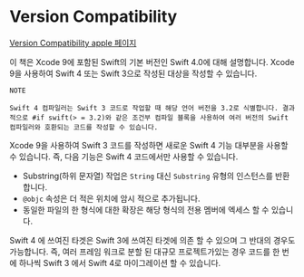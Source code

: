 # Version Compatibility
[Version Compatibility apple 페이지](https://developer.apple.com/library/content/documentation/Swift/Conceptual/Swift_Programming_Language/Compatibility.html#//apple_ref/doc/uid/TP40014097-CH45-ID561)

이 책은 Xcode 9에 포함된 Swift의 기본 버전인 Swift 4.0에 대해 설명합니다. Xcode 9을 사용하여 Swift 4 또는 Swift 3으로 작성된 대상을 작성할 수 있습니다.


```
NOTE

Swift 4 컴파일러는 Swift 3 코드로 작업할 때 해당 언어 버전을 3.2로 식별합니다. 결과적으로 #if swift(> = 3.2)와 같은 조건부 컴파일 블록을 사용하여 여러 버전의 Swift 컴파일러와 호환되는 코드를 작성할 수 있습니다.
```

Xcode 9을 사용하여 Swift 3 코드를 작성하면 새로운 Swift 4 기능 대부분을 사용할 수 있습니다. 즉, 다음 기능은 Swift 4 코드에서만 사용할 수 있습니다.


- Substring(하위 문자열) 작업은 ```String``` 대신 ```Substring``` 유형의 인스턴스를 반환합니다.
- ```@objc``` 속성은 더 적은 위치에 암시 적으로 추가됩니다.
- 동일한 파일의 한 형식에 대한 확장은 해당 형식의 전용 멤버에 엑세스 할 수 있습니다.


Swift 4 에 쓰여진 타겟은 Swift 3에 쓰여진 타겟에 의존 할 수 있으며 그 반대의 경우도 가능합니다. 즉, 여러 프레임 워크로 분할 된 대규모 프로젝트가있는 경우 코드를 한 번에 하나씩 Swift 3 에서 Swift 4로 마이그레이션 할 수 있습니다.
